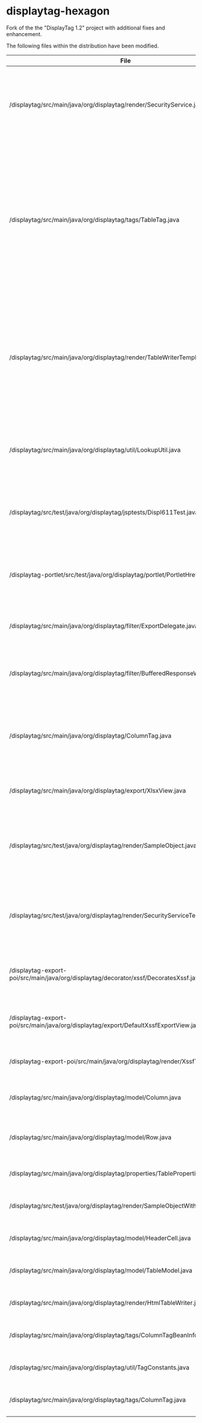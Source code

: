 # displaytag-hexagon
Fork of the the "DisplayTag 1.2" project with additional fixes and enhancement.

The following files within the distribution have been modified.

File | Changes
--- | ---
/displaytag/src/main/java/org/displaytag/render/SecurityService.java | New file; implements support for "securing" rows of data so unauthorized users cannot see/export them
/displaytag/src/main/java/org/displaytag/tags/TableTag.java | DISPL-409: wrong sorting column in export; DISPL-439: additional wildcard featrures; change to support "securing" rows of data so unauthorized users cannot see/export them; ability to change column order of table
/displaytag/src/main/java/org/displaytag/render/TableWriterTemplate.java | DISPL-611: Column text should not be abbreviated in PDF/Excel export when maxLength is set; change to support "securing" rows of data so unauthorized users cannot see/export them
/displaytag/src/main/java/org/displaytag/util/LookupUtil.java | DISPL-611: Column text should not be abbreviated in PDF/Excel export when maxLength is set
/displaytag/src/test/java/org/displaytag/jsptests/Displ611Test.java | DISPL-611: Column text should not be abbreviated in PDF/Excel export when maxLength is set
/displaytag-portlet/src/test/java/org/displaytag/portlet/PortletHrefTest.java |  DISPL-611: Column text should not be abbreviated in PDF/Excel export when maxLength is set
/displaytag/src/main/java/org/displaytag/filter/ExportDelegate.java | Set Cache-control values so exported data are not cached.
/displaytag/src/main/java/org/displaytag/filter/BufferedResponseWrapper.java | Prevent DisplayTag exports from stripping no-cache headers on response
/displaytag/src/main/java/org/displaytag/ColumnTag.java | Implement support for "securing" rows of data so unauthorized users cannot see/export them
/displaytag/src/main/java/org/displaytag/export/XlsxView.java | Modified Excel export to support Excel 2007+ format
/displaytag/src/test/java/org/displaytag/render/SampleObject.java | Facilitate testing of secured table row features; Modified Excel export to support Excel 2007+ format
/displaytag/src/test/java/org/displaytag/render/SecurityServiceTest.java | Facilitate testing of secured table row features; Modified Excel export to support Excel 2007+ format
/displaytag-export-poi/src/main/java/org/displaytag/decorator/xssf/DecoratesXssf.java | New file; Modified Excel export to support Excel 2007+ format
/displaytag-export-poi/src/main/java/org/displaytag/export/DefaultXssfExportView.java | New file; Modified Excel export to support Excel 2007+ format
/displaytag-export-poi/src/main/java/org/displaytag/render/XssfTableWriter.java | Modifed Excel export to support Excel 2007+ format
/displaytag/src/main/java/org/displaytag/model/Column.java | Enforce security settings in display/export of data
/displaytag/src/main/java/org/displaytag/model/Row.java | Enforce security settings in display/export of data
/displaytag/src/main/java/org/displaytag/properties/TableProperties.java | Added a property for secured row label
/displaytag/src/test/java/org/displaytag/render/SampleObjectWithoutRecnum.java | Facilitate unit testing of the secured table row features.
/displaytag/src/main/java/org/displaytag/model/HeaderCell.java | DISPL-242: Add support for "grouped" table headers
/displaytag/src/main/java/org/displaytag/model/TableModel.java | DISPL-242: Add support for "grouped" table headers
/displaytag/src/main/java/org/displaytag/render/HtmlTableWriter.java | DISPL-242: Add support for "grouped" table headers
/displaytag/src/main/java/org/displaytag/tags/ColumnTagBeanInfo.java | DISPL-242: Add support for "grouped" table headers
/displaytag/src/main/java/org/displaytag/util/TagConstants.java | DISPL-242: Add support for "grouped" table headers
/displaytag/src/main/java/org/displaytag/tags/ColumnTag.java | Ability to change column order of table.
